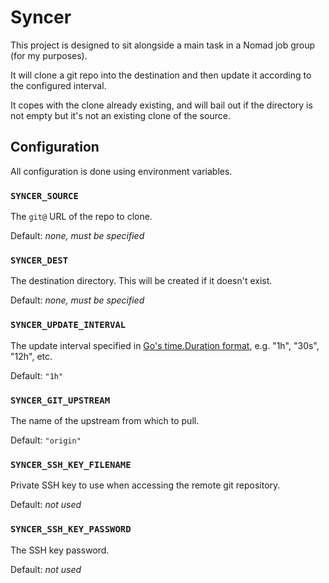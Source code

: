 # Syncer

This project is designed to sit alongside a main task in a Nomad job group (for my purposes).

It will clone a git repo into the destination and then update it according to the configured interval.

It copes with the clone already existing, and will bail out if the directory is not empty but it's not an existing clone of the source.

## Configuration

All configuration is done using environment variables.

### `SYNCER_SOURCE`

The `git@` URL of the repo to clone.

Default: _none, must be specified_

### `SYNCER_DEST`

The destination directory. This will be created if it doesn't exist.

Default: _none, must be specified_

### `SYNCER_UPDATE_INTERVAL`

The update interval specified in [Go's time.Duration format](https://pkg.go.dev/time#ParseDuration), e.g. "1h", "30s", "12h", etc.

Default: `"1h"`

### `SYNCER_GIT_UPSTREAM`

The name of the upstream from which to pull.

Default: `"origin"`

### `SYNCER_SSH_KEY_FILENAME`

Private SSH key to use when accessing the remote git repository.

Default: _not used_

### `SYNCER_SSH_KEY_PASSWORD`

The SSH key password.

Default: _not used_


